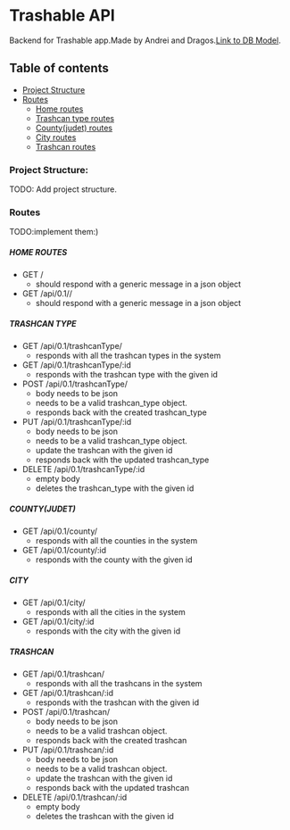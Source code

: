 # Trashable API

Backend for Trashable app.Made by Andrei and Dragos.[Link to DB Model](https://app.lucidchart.com/invitations/accept/c90b5325-6bb5-48f2-9944-15af61ee43d0).

## Table of contents

- [Project Structure](###project-structure:)
- [Routes](###routes)
  - [Home routes](#####home-route)
  - [Trashcan type routes](#####trashcan-type)
  - [County(judet) routes](<#####county(judet)>)
  - [City routes](#####city)
  - [Trashcan routes](#####trashcan)

### Project Structure:

TODO: Add project structure.

### Routes

TODO:implement them:)

##### HOME ROUTES

- GET /
  - should respond with a generic message in a json object
- GET /api/0.1//
  - should respond with a generic message in a json object

##### TRASHCAN TYPE

- GET /api/0.1/trashcanType/
  - responds with all the trashcan types in the system
- GET /api/0.1/trashcanType/:id
  - responds with the trashcan type with the given id
- POST /api/0.1/trashcanType/
  - body needs to be json
  - needs to be a valid trashcan_type object.
  - responds back with the created trashcan_type
- PUT /api/0.1/trashcanType/:id
  - body needs to be json
  - needs to be a valid trashcan_type object.
  - update the trashcan with the given id
  - responds back with the updated trashcan_type
- DELETE /api/0.1/trashcanType/:id
  - empty body
  - deletes the trashcan_type with the given id

##### COUNTY(JUDET)

- GET /api/0.1/county/
  - responds with all the counties in the system
- GET /api/0.1/county/:id
  - responds with the county with the given id

##### CITY

- GET /api/0.1/city/
  - responds with all the cities in the system
- GET /api/0.1/city/:id
  - responds with the city with the given id

##### TRASHCAN

- GET /api/0.1/trashcan/
  - responds with all the trashcans in the system
- GET /api/0.1/trashcan/:id
  - responds with the trashcan with the given id
- POST /api/0.1/trashcan/
  - body needs to be json
  - needs to be a valid trashcan object.
  - responds back with the created trashcan
- PUT /api/0.1/trashcan/:id
  - body needs to be json
  - needs to be a valid trashcan object.
  - update the trashcan with the given id
  - responds back with the updated trashcan
- DELETE /api/0.1/trashcan/:id
  - empty body
  - deletes the trashcan with the given id
